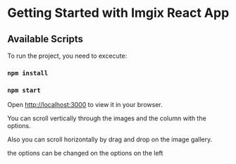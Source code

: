 # Getting Started with Imgix React App

## Available Scripts

To run the project, you need to excecute:

### `npm install`

### `npm start`

Open [http://localhost:3000](http://localhost:3000) to view it in your browser.

You can scroll vertically through the images and the column with the options.

Also you can scroll horizontally by drag and drop on the image gallery.

the options can be changed on the options on the left
